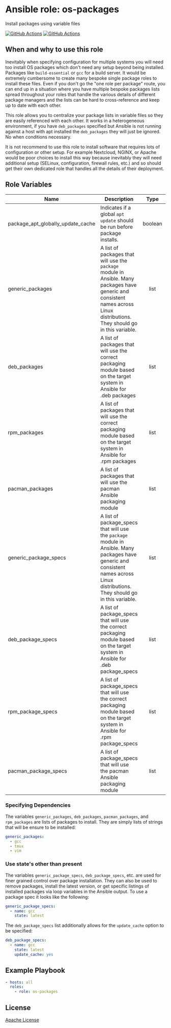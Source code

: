 Ansible role: os-packages
==================================

Install packages using variable files

[![GitHub Actions](https://github.com/chasinglogic/ansible-role-os-packages/workflows/Molecule%20Test/badge.svg)](https://github.com/chasinglogic/ansible-role-os-packages/actions?query=workflow%3A%22Molecule+Test%22)
[![GitHub Actions](https://github.com/chasinglogic/ansible-role-os-packages/workflows/Release/badge.svg)](https://github.com/chasinglogic/ansible-role-os-packages/actions?query=workflow%3A%22Release%22)

When and why to use this role
--------------------------

Inevitably when specifying configuration for multiple systems you will
need too install OS packages which don't need any setup beyond being
installed. Packages like `build-essential` or `gcc` for a build
server. It would be extremely cumbersome to create many bespoke single
package roles to install these files. Even if you don't go the "one
role per package" route, you can end up in a situation where you have
multiple bespoke packages lists spread throughout your roles that
handle the various details of different package managers and the lists
can be hard to cross-reference and keep up to date with each other.

This role allows you to centralize your package lists in variable
files so they are easily referenced with each other. It works in a 
heterogeneous environment, if you have `deb_packages` specified but
Ansible is not running against a host with apt installed the
`deb_packages` they will just be ignored. No when conditions necessary.

It is not recommend to use this role to install software that requires
lots of configuration or other setup. For example Nextcloud, NGINX, or
Apache would be poor choices to install this way because inevitably
they will need additional setup (SELinux, configuration, firewall
rules, etc.) and so should get their own dedicated role that handles
all the details of their deployment.

Role Variables
--------------

| Name                                  | Description                                                                                                                                                                    | Type    | Default | Required |
|---------------------------------------|--------------------------------------------------------------------------------------------------------------------------------------------------------------------------------|:-------:|:-------:|:--------:|
| package\_apt\_globally\_update\_cache | Indicates if a global `apt update` should be run before package installs.                                                                                                      | boolean | true    | no       |
| generic_packages                      | A list of packages that will use the `package` module in Ansible. Many packages have generic and consistent names across Linux distributions. They should go in this variable. | list    | []      | no       |
| deb_packages                          | A list of packages that will use the correct packaging module based on the target system in Ansible for .deb packages                                                          | list    | []      | no       |
| rpm_packages                          | A list of packages that will use the correct packaging module based on the target system in Ansible for .rpm packages                                                          | list    | []      | no       |
| pacman_packages                       | A list of packages that will use the pacman Ansible packaging module                                                                                                           | list    | []      | no       |
| generic_package_specs                      | A list of package_specs that will use the `package` module in Ansible. Many packages have generic and consistent names across Linux distributions. They should go in this variable. | list    | []      | no       |
| deb_package_specs                          | A list of package_specs that will use the correct packaging module based on the target system in Ansible for .deb package_specs                                                          | list    | []      | no       |
| rpm_package_specs                          | A list of package_specs that will use the correct packaging module based on the target system in Ansible for .rpm package_specs                                                          | list    | []      | no       |
| pacman_package_specs                       | A list of package_specs that will use the pacman Ansible packaging module                                                                                                           | list    | []      | no       |


### Specifying Dependencies

The variables `generic_packages`, `deb_packages`, `pacman_packages`, and `rpm_packages`
are lists of packages to install. They are simply lists of strings
that will be ensure to be installed:

```yaml
generic_packages:
  - gcc
  - tmux
  - vim
```

### Use state's other than present

The variables `generic_package_specs`, `deb_package_specs`, etc. are
used for finer grained control over package installation. They can
also be used to remove packages, install the latest version, or get
specific listings of installed packages via loop variables in the
Ansible output. To use a package spec it looks like the following:

```yaml
generic_package_specs:
  - name: gcc
    state: latest
```

The `deb_package_specs` list additionally allows for the `update_cache` option to be specified:

```yaml
deb_package_specs:
  - name: gcc
    state: latest
    update_cache: yes
```

Example Playbook
----------------

```yaml
- hosts: all
  roles:
    - role: os-packages
```

License
-------

[Apache License](LICENSE)
